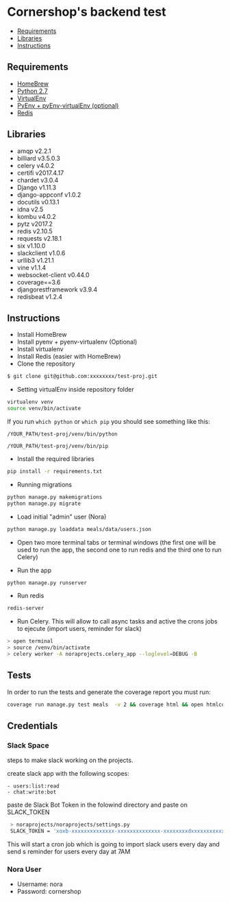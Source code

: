 # Cornershop's backend test

- [Requirements](#Requirements)
- [Libraries](#Libraries)
- [Instructions](#Instructions)

## <a name="Requirements"></a>Requirements

- [HomeBrew](https://brew.sh/index_es)
- [Python 2.7](https://www.python.org/download/releases/2.7/)
- [VirtualEnv](https://github.com/pypa/virtualenv)
- [PyEnv + pyEnv-virtualEnv (optional)](https://github.com/pyenv/pyenv-virtualenv)
- [Redis](https://redis.io/)

## <a name="Libraries"></a>Libraries

- amqp v2.2.1
- billiard v3.5.0.3
- celery v4.0.2
- certifi v2017.4.17
- chardet v3.0.4
- Django v1.11.3
- django-appconf v1.0.2
- docutils v0.13.1
- idna v2.5
- kombu v4.0.2
- pytz v2017.2
- redis v2.10.5
- requests v2.18.1
- six v1.10.0
- slackclient v1.0.6
- urllib3 v1.21.1
- vine v1.1.4
- websocket-client v0.44.0
- coverage==3.6
- djangorestframework v3.9.4
- redisbeat v1.2.4


## <a name="Instructions"></a>Instructions

- Install HomeBrew
- Install pyenv + pyenv-virtualenv (Optional)
- Install virtualenv
- Install Redis (easier with HomeBrew)
- Clone the repository 


```bash
$ git clone git@github.com:xxxxxxxx/test-proj.git
```

- Setting virtualEnv inside repository folder

```bash
virtualenv venv
source venv/bin/activate
```

If you run ``which python`` or ``which pip`` you should see something like this: 
    
```
/YOUR_PATH/test-proj/venv/bin/python 
```

```
/YOUR_PATH/test-proj/venv/bin/pip 
```

- Install the required libraries

```bash
pip install -r requirements.txt
```

- Running migrations

```bash
python manage.py makemigrations
python manage.py migrate
```

- Load initial "admin" user (Nora)

```bash
python manage.py loaddata meals/data/users.json
```

- Open two more terminal tabs or terminal windows (the first one will be used to run the app, the second one to run redis and the third one to run Celery)

- Run the app

```bash
python manage.py runserver
```

- Run redis

```bash
redis-server
```

- Run Celery.
This will allow to call async tasks and active the crons jobs to ejecute (import users, reminder for slack)

```bash
> open terminal
> source /venv/bin/activate
> celery worker -A noraprojects.celery_app --loglevel=DEBUG -B
```

## Tests

In order to run the tests and generate the coverage report you must run:

```bash
coverage run manage.py test meals  -v 2 && coverage html && open htmlcov/index.html
```

## Credentials

### Slack Space
steps to make slack working on the projects.

create slack app with the following scopes:

	- users:list:read
	- chat:write:bot

paste de Slack Bot Token in the folowind directory and paste on SLACK_TOKEN

```bash
 > noraprojects/noraprojects/settings.py
 SLACK_TOKEN = 'xoxb-xxxxxxxxxxxxxx-xxxxxxxxxxxxxx-xxxxxxxxdxxxxxxxxxxxxxxx'
```

This will start a cron job which is going to import slack users every day and send s reminder for users every day at 7AM

### Nora User

- Username: nora
- Password: cornershop
